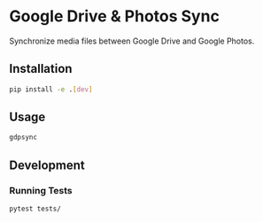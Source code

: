 ﻿# Google Drive & Photos Sync

Synchronize media files between Google Drive and Google Photos.

## Installation

```bash
pip install -e .[dev]
```


## Usage

```bash
gdpsync
```


## Development

### Running Tests

```bash
pytest tests/
```

